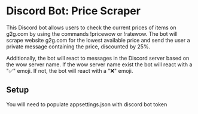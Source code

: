 # Discord Bot: Price Scraper

This Discord bot allows users to check the current prices of items on g2g.com by using the commands !pricewow or !ratewow. The bot will scrape website g2g.com for the lowest available price and send the user a private message containing the price, discounted by 25%.

Additionally, the bot will react to messages in the Discord server based on the wow server name. If the wow server name exist the bot will react with a "✅" emoji. If not, the bot will react with a "❌" emoji.


## Setup

You will need to populate appsettings.json with discord bot token 

